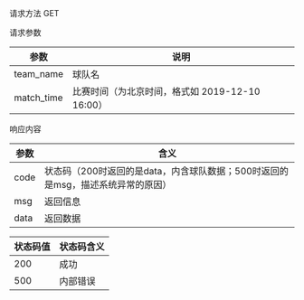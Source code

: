 请求方法 GET

请求参数

| 参数       | 说明                                            |
| ---------- | ----------------------------------------------- |
| team_name  | 球队名                                          |
| match_time | 比赛时间（为北京时间，格式如 2019-12-10 16:00） |


响应内容

| 参数 | 含义 |
| --- | --- |
| code | 状态码（200时返回的是data，内含球队数据；500时返回的是msg，描述系统异常的原因） |
| msg | 返回信息 |
| data | 返回数据 |

| 状态码值 | 状态码含义 |
| --- | --- |
| 200 | 成功 |
| 500 | 内部错误 | 
